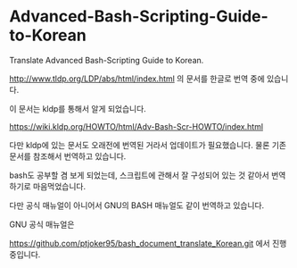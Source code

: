 # Advanced-Bash-Scripting-Guide-to-Korean
Translate Advanced Bash-Scripting Guide to Korean.

http://www.tldp.org/LDP/abs/html/index.html
의 문서를 한글로 번역 중에 있습니다.

이 문서는 kldp를 통해서 알게 되었습니다.

https://wiki.kldp.org/HOWTO/html/Adv-Bash-Scr-HOWTO/index.html

다만 kldp에 있는 문서도 오래전에 번역된 거라서 업데이트가 필요했습니다. 물론 기존 문서를 참조해서 번역하고 있습니다.

bash도 공부할 겸 보게 되었는데, 스크립트에 관해서 잘 구성되어 있는 것 같아서 번역하기로 마음먹었습니다.

다만 공식 매뉴얼이 아니어서 GNU의 BASH 매뉴얼도 같이 번역하고 있습니다.

GNU 공식 매뉴얼은 

https://github.com/ptjoker95/bash_document_translate_Korean.git
에서 진행중입니다.
